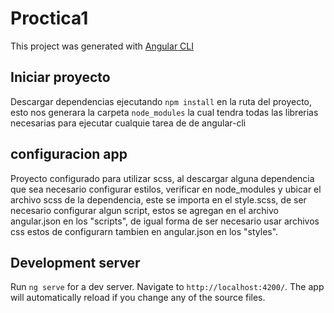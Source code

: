 # Proctica1

This project was generated with [Angular CLI](https://github.com/angular/angular-cli) 

## Iniciar proyecto

Descargar dependencias ejecutando `npm install` en la ruta del proyecto, esto nos generara la carpeta `node_modules` la cual tendra todas las librerias necesarias para ejecutar cualquie tarea de de angular-cli

## configuracion app
Proyecto configurado para utilizar scss, al descargar alguna dependencia que sea necesario configurar estilos, verificar en node_modules y ubicar el archivo scss de la dependencia, este se importa en el style.scss, de ser necesario configurar algun script, estos se agregan en el archivo angular.json en los "scripts", de igual forma de ser necesario usar archivos css estos de configurarn tambien en angular.json en los "styles". 


## Development server

Run `ng serve` for a dev server. Navigate to `http://localhost:4200/`. The app will automatically reload if you change any of the source files.